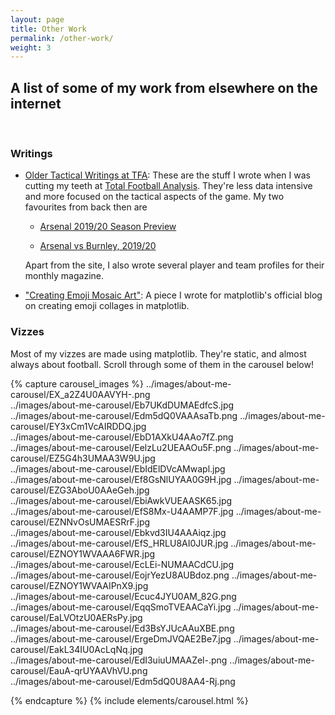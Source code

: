 ```yaml
---
layout: page
title: Other Work
permalink: /other-work/
weight: 3
---
```


<h2> <b>A list of some of my work from elsewhere on the internet</b></h2>
<br>

### Writings 


* [Older Tactical Writings at TFA](https://totalfootballanalysis.com/author/abhishek-sharma): These are the stuff I wrote when I was cutting my teeth at [Total Football Analysis](https://totalfootballanalysis.com/). They're less data intensive and more focused on the tactical aspects of the game. My two favourites from back then are 

  * [Arsenal 2019/20 Season Preview](https://totalfootballanalysis.com/match-analysis/tactical-preview/arsenal-201920-season-preview-scout-report-tactical-analysis-tactics) 

  * [Arsenal vs Burnley, 2019/20](https://totalfootballanalysis.com/match-analysis/premier-league-201920-arsenal-vs-burnley-tactical-analysis-tactics)

  Apart from the site, I also wrote several player and team profiles for their monthly magazine. 

* ["Creating Emoji Mosaic Art"](https://matplotlib.org/matplotblog/posts/emoji-mosaic-art/): A piece I wrote for matplotlib's official blog on creating emoji collages in matplotlib. 

### Vizzes

Most of my vizzes are made using matplotlib. They're static, and almost always about football. Scroll through some of them in the carousel below!

{% capture carousel_images %}
../images/about-me-carousel/EX_a2Z4U0AAVYH-.png  
../images/about-me-carousel/Eb7UKdDUMAEdfcS.jpg  
../images/about-me-carousel/Edm5dQ0VAAAsaTb.png
../images/about-me-carousel/EY3xCm1VcAIRDDQ.jpg  
../images/about-me-carousel/EbD1AXkU4AAo7fZ.png  
../images/about-me-carousel/EelzLu2UEAAOu5F.png
../images/about-me-carousel/EZ5G4h3UMAA3W9U.jpg  
../images/about-me-carousel/EbIdElDVcAMwapl.jpg  
../images/about-me-carousel/Ef8GsNlUYAA0G9H.jpg
../images/about-me-carousel/EZG3AboU0AAeGeh.jpg  
../images/about-me-carousel/EbiAwkVUEAASK65.jpg  
../images/about-me-carousel/EfS8Mx-U4AAMP7F.jpg
../images/about-me-carousel/EZNNvOsUMAESRrF.jpg  
../images/about-me-carousel/Ebkvd3IU4AAAiqz.jpg  
../images/about-me-carousel/EfS_HRLU8AI0JUR.jpg
../images/about-me-carousel/EZNOY1WVAAA6FWR.jpg  
../images/about-me-carousel/EcLEi-NUMAACdCU.jpg  
../images/about-me-carousel/EojrYezU8AUBdoz.png
../images/about-me-carousel/EZNOY1WVAAIPnX9.jpg  
../images/about-me-carousel/Ecuc4JYU0AM_82G.png  
../images/about-me-carousel/EqqSmoTVEAACaYi.jpg
../images/about-me-carousel/EaLVOtzU0AERsPy.jpg  
../images/about-me-carousel/Ed3BsYJUcAAuXBE.png  
../images/about-me-carousel/ErgeDmJVQAE2Be7.jpg
../images/about-me-carousel/EakL34IU0AcLqNq.jpg  
../images/about-me-carousel/EdI3uiuUMAAZel-.png
../images/about-me-carousel/EauA-qrUYAAVhVU.png  
../images/about-me-carousel/Edm5dQ0U8AA4-Rj.png

{% endcapture %}
{% include elements/carousel.html %}